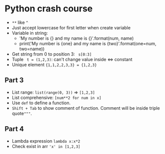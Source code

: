 # Python crash course
- ``` ** ``` like ```^```
- Just accept lowercase for first letter when create variable
- Variable in string:
    - 'My number is {} and my name is {}'.format(num, name)
    - print('My number is {one} and my name is {two}'.format(one=num, two=name))
- Get string from 0 to position 3:  ``` s[0:3]```
- Tuple ``` t = (1,2,3)```: can't change value inside <=> constant
- Unique element ```{1,1,2,2,3,3} = {1,2,3}```
## Part 3
- List range: ```list(range(0, 3))``` => ```[1,2,3]```
- List comprehensive: ```[num**2 for num in x]```
- Use ```def``` to define a function.
- ```Shift + Tab``` to show comment of function. Comment will be inside triple quote```"""```.
## Part 4
- Lambda expression ```lambda x:x*2```
- Check exist in arr ```'x' in [1,2,3]```